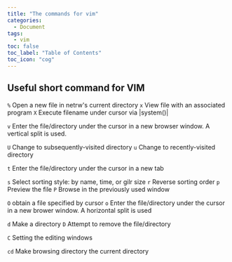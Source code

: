 ```yaml
---
title: "The commands for vim"
categories:
  - Document
tags:
  - vim
toc: false
toc_label: "Table of Contents"
toc_icon: "cog"
---
```


## Useful short command for VIM
  

`%` Open a new file in netrw's current directory
`x` View file with an associated program
`X` Execute filename under cursor via |system()|

`v` Enter the file/directory under the cursor in a new browser window. A vertical split is used.

`U` Change to subsequently-visited directory
`u` Change to recently-visited directory

`t` Enter the file/directory under the cursor in a new tab

`s` Select sorting style: by name, time, or gilr size
`r` Reverse sorting order
`p` Preview the file
`P` Browse in the previously used window

`O` obtain a file specified by cursor
`o` Enter the file/directory under the cursor in a new brower window. A horizontal split is used

`d` Make a directory
`D` Attempt to remove the file/directory

`C` Setting the editing windows

`cd` Make browsing directory the current directory



